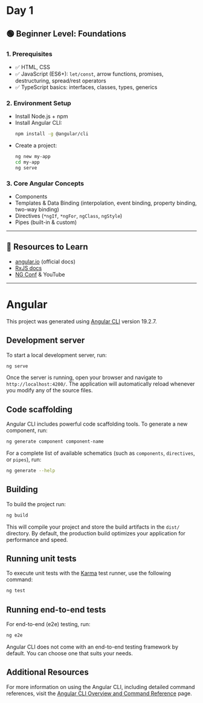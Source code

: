 # Day 1

## 🟢 **Beginner Level: Foundations**
### 1. **Prerequisites**
- ✅ HTML, CSS
- ✅ JavaScript (ES6+): `let/const`, arrow functions, promises, destructuring, spread/rest operators
- ✅ TypeScript basics: interfaces, classes, types, generics

### 2. **Environment Setup**
- Install Node.js + npm
- Install Angular CLI:  
  ```bash
  npm install -g @angular/cli
  ```
- Create a project:  
  ```bash
  ng new my-app
  cd my-app
  ng serve
  ```

### 3. **Core Angular Concepts**
- Components
- Templates & Data Binding (interpolation, event binding, property binding, two-way binding)
- Directives (`*ngIf`, `*ngFor`, `ngClass`, `ngStyle`)
- Pipes (built-in & custom)

<!-- ---

## 🟡 **Intermediate Level: Structure & Services**
### 4. **Modules & Routing**
- Feature modules
- Lazy loading
- Route guards (`CanActivate`, `CanDeactivate`)
- Nested routes
- RouterLink and router-outlet

### 5. **Services & Dependency Injection**
- Creating and injecting services
- Singleton vs multi-instance services
- `HttpClient` for API calls
- Observables & RxJS basics (`Observable`, `Subject`, `BehaviorSubject`)

### 6. **Forms**
- Template-driven forms
- Reactive forms
- Form validation (built-in & custom validators)
- Dynamic form controls

### 7. **State Management Basics**
- Using `@Input()` and `@Output()` for parent-child communication
- Shared services for data flow
- RxJS patterns: `switchMap`, `mergeMap`, `debounceTime`

---

## 🔵 **Advanced Level: Architecture & Optimization**
### 8. **Advanced RxJS**
- Higher-order mapping
- Error handling (`catchError`, `retry`)
- Unsubscribing properly (`takeUntil`, `async` pipe)

### 9. **NgRx (Redux pattern)**
- Store, Actions, Reducers, Selectors, Effects
- NgRx DevTools
- Entity adapter
- Async actions with `createEffect`

### 10. **Advanced Angular Concepts**
- Lifecycle hooks (`ngOnInit`, `ngOnDestroy`, etc.)
- Content projection (`ng-content`)
- ViewChild & ContentChild
- Change detection strategies
- Standalone components (Angular 15+)

---

## 🔴 **Expert Level: Performance & Testing**
### 11. **Performance Optimization**
- Lazy loading modules/components
- OnPush change detection
- Virtual scrolling
- TrackBy in *ngFor
- Preloading strategies

### 12. **Testing**
- Unit testing with Jasmine & Karma
- Component testing
- Service testing with mock services
- End-to-end testing with Cypress / Protractor

---

## ⚙️ **Tooling & Best Practices**
- Angular CLI commands (`ng generate`, `ng build`, etc.)
- ESLint / Prettier
- SCSS / Tailwind for styling
- Angular Material / PrimeNG
- Folder structure best practices
- CI/CD with GitHub Actions, Docker, Vercel/Netlify

--> 
---

## 📘 **Resources to Learn**
- [angular.io](https://angular.io) (official docs)
- [RxJS docs](https://rxjs.dev)
- [NG Conf](https://www.ng-conf.org/) & YouTube
<!-- Courses: Udemy (Maximilian Schwarzmüller or Mosh Hamedani), Pluralsight -->

---

# Angular

This project was generated using [Angular CLI](https://github.com/angular/angular-cli) version 19.2.7.

## Development server

To start a local development server, run:

```bash
ng serve
```

Once the server is running, open your browser and navigate to `http://localhost:4200/`. The application will automatically reload whenever you modify any of the source files.

## Code scaffolding

Angular CLI includes powerful code scaffolding tools. To generate a new component, run:

```bash
ng generate component component-name
```

For a complete list of available schematics (such as `components`, `directives`, or `pipes`), run:

```bash
ng generate --help
```

## Building

To build the project run:

```bash
ng build
```

This will compile your project and store the build artifacts in the `dist/` directory. By default, the production build optimizes your application for performance and speed.

## Running unit tests

To execute unit tests with the [Karma](https://karma-runner.github.io) test runner, use the following command:

```bash
ng test
```

## Running end-to-end tests

For end-to-end (e2e) testing, run:

```bash
ng e2e
```

Angular CLI does not come with an end-to-end testing framework by default. You can choose one that suits your needs.

## Additional Resources

For more information on using the Angular CLI, including detailed command references, visit the [Angular CLI Overview and Command Reference](https://angular.dev/tools/cli) page.
